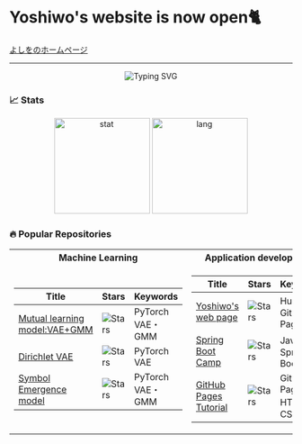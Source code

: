 # Yoshiwo's website is now open🐈
[よしをのホームページ](https://is0383kk.github.io/)

---

<p align="center">  
  <!--CLI profile-->
  <img src="https://readme-typing-svg.demolab.com?font=Fira+Code&size=21&duration=1000&pause=100&color=FFFFFF&background=000000&multiline=true&repeat=false&width=800&height=350&lines=GitHub%40is0383kk%3A+~%24+Yoshiwo;%3E%F0%9F%93%81Publish+hobbyist+developments+on+GitHub;%3E%F0%9F%92%96ML+%26+Application+Development;%3E%F0%9F%93%84Python+Java+HTML+CSS+JavaScript;%3E%F0%9F%92%BBWorking+on+application+infrastructure+development;%E3%80%80+_______________________________;%E3%80%80%EF%BC%9C+Thanks+for+visiting+my+page!!+%EF%BC%9E;%E3%80%80+_______________________________;%E3%80%80%E3%80%80+%5C%E3%80%80%5E__%5E%E3%80%80%E3%80%80+%E3%80%80+%E3%80%80+%E2%88%A7%EF%BC%BF%E2%88%A7;%E3%80%80%E3%80%80%E3%80%80%5C+(oo)%5C____%E3%80%80+%EF%BC%88%60%EF%BD%A5%CF%89%EF%BD%A5%C2%B4)%E3%83%9F;%E3%80%80%E3%80%80%E3%80%80%E3%80%80(__)%5C+)%5C%2F%5C%E3%80%80%E2%94%B3+%E2%88%AA%E2%94%B3%E2%94%81%E2%94%B3%E2%88%AA+%E2%94%B3%E2%94%81%E2%94%B3%E2%94%81%E2%94%91;%E3%80%80%E3%80%80%E3%80%80%E3%80%80%E3%80%80%E3%80%80%7C%7C%E3%83%BC%EF%BD%97%7C%7C;%E3%80%80%E3%80%80%E3%80%80%E3%80%80%E3%80%80%E3%80%80%7C%7C%E3%80%80%E3%80%80%7C%7C%E3%80%80Contact%EF%BC%9Ais0383kk%40gmail.com" alt="Typing SVG" />
  </a>   
</p>

### 📈 Stats
<p align="center">
  <!--stat-->
  <img alt="stat" height="170px" src="https://github-readme-stats.vercel.app/api?username=is0383kk&count_private=true&theme=dracula&show_icons=true" />
  <img alt="lang" height="170px" src="https://github-readme-stats.vercel.app/api/top-langs/?username=is0383kk&theme=dracula&layout=compact"  />
</p>

### 🔥 Popular Repositories
<table width="100">
<tr><th>Machine Learning </th><th>Application development</th></tr>
<tr><td>

|Title | Stars | Keywords |
|--|--|--|
| [Mutual learning model:VAE+GMM](https://github.com/is0383kk/Pytorch_VAE-GMM) | <img alt="Stars" src="https://img.shields.io/github/stars/is0383kk/Pytorch_VAE-GMM?style=flat-square&labelColor=black"/> | PyTorch </br> VAE・GMM|
| [Dirichlet VAE](https://github.com/is0383kk/Dirichlet-VAE) | <img alt="Stars" src="https://img.shields.io/github/stars/is0383kk/Dirichlet-VAE?style=flat-square&labelColor=black"/> | PyTorch </br> VAE|
| [Symbol Emergence model](https://github.com/is0383kk/SymbolEmergence-VAE-GMM) | <img alt="Stars" src="https://img.shields.io/github/stars/is0383kk/SymbolEmergence-VAE-GMM?style=flat-square&labelColor=black"/> | PyTorch </br> VAE・GMM |


</td><td>

|Title | Stars | Keywords |
|--|--|--|
| [Yoshiwo's web page](https://is0383kk.github.io/) | <img alt="Stars" src="https://img.shields.io/github/stars/is0383kk/is0383kk.github.io?style=flat-square&labelColor=black"/> | Hugo・GitHub Pages|
| [Spring Boot Camp](https://github.com/is0383kk/Spring-Boot-Camp) | <img alt="Stars" src="https://img.shields.io/github/stars/is0383kk/Spring-Boot-Camp?style=flat-square&labelColor=black"/> | Java・Spring Boot|
| [GitHub Pages Tutorial](https://github.com/is0383kk/GitHub-Pages-Tutorial) | <img alt="Stars" src="https://img.shields.io/github/stars/is0383kk/GitHub-Pages-Tutorial?style=flat-square&labelColor=black"/> | GitHub Pages </br> HTML・CSS |

</td></tr> </table>

